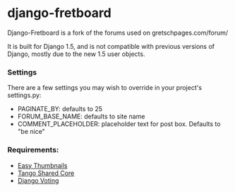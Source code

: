 django-fretboard
================

Django-Fretboard is a fork of the forums used on gretschpages.com/forum/

It is built for Django 1.5, and is not compatible with previous versions of Django, mostly due to the new 1.5 user objects.


### Settings
There are a few settings you may wish to override in your project's settings.py:

* PAGINATE_BY: defaults to 25 
* FORUM_BASE_NAME: defaults to site name
* COMMENT_PLACEHOLDER: placeholder text for post box. Defaults to "be nice"


### Requirements:

* [Easy Thumbnails](http://easy-thumbnails.readthedocs.org/en/latest/)   
* [Tango Shared Core](https://github.com/tBaxter/tango-shared-core)
* [Django Voting](https://github.com/tBaxter/django-voting)